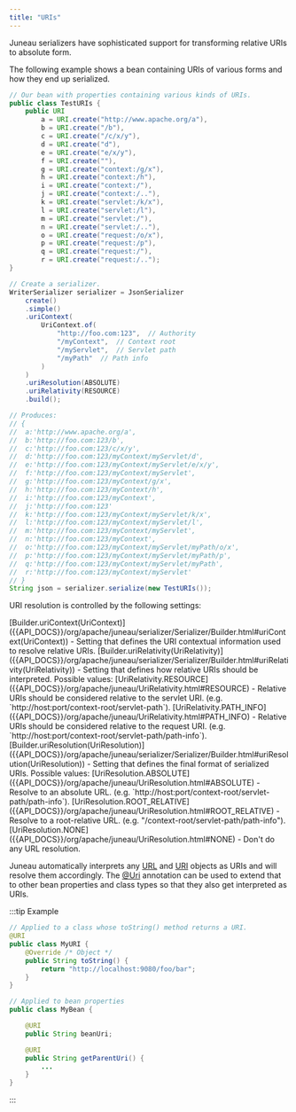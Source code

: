 ```yaml
---
title: "URIs"
---
```


Juneau serializers have sophisticated support for transforming relative URIs to absolute form.

The following example shows a bean containing URIs of various forms and how they end up serialized.

```java
// Our bean with properties containing various kinds of URIs.
public class TestURIs {
    public URI
        a = URI.create("http://www.apache.org/a"),
        b = URI.create("/b"),
        c = URI.create("/c/x/y"),
        d = URI.create("d"),
        e = URI.create("e/x/y"),
        f = URI.create(""),
        g = URI.create("context:/g/x"),
        h = URI.create("context:/h"),
        i = URI.create("context:/"),
        j = URI.create("context:/.."),
        k = URI.create("servlet:/k/x"),
        l = URI.create("servlet:/l"),
        m = URI.create("servlet:/"),
        n = URI.create("servlet:/.."),
        o = URI.create("request:/o/x"),
        p = URI.create("request:/p"),
        q = URI.create("request:/"),
        r = URI.create("request:/..");
}

// Create a serializer.
WriterSerializer serializer = JsonSerializer
    create()
    .simple()
    .uriContext(
        UriContext.of(
            "http://foo.com:123",  // Authority
            "/myContext",  // Context root
            "/myServlet",  // Servlet path
            "/myPath"  // Path info
        )
    )
    .uriResolution(ABSOLUTE)
    .uriRelativity(RESOURCE)
    .build();

// Produces:
// {
//	a:'http://www.apache.org/a',
//	b:'http://foo.com:123/b',
//	c:'http://foo.com:123/c/x/y',
//	d:'http://foo.com:123/myContext/myServlet/d',
//	e:'http://foo.com:123/myContext/myServlet/e/x/y',
//	f:'http://foo.com:123/myContext/myServlet',
//	g:'http://foo.com:123/myContext/g/x',
//	h:'http://foo.com:123/myContext/h',
//	i:'http://foo.com:123/myContext',
//	j:'http://foo.com:123'
//	k:'http://foo.com:123/myContext/myServlet/k/x',
//	l:'http://foo.com:123/myContext/myServlet/l',
//	m:'http://foo.com:123/myContext/myServlet',
//	n:'http://foo.com:123/myContext',
//	o:'http://foo.com:123/myContext/myServlet/myPath/o/x',
//	p:'http://foo.com:123/myContext/myServlet/myPath/p',
//	q:'http://foo.com:123/myContext/myServlet/myPath',
//	r:'http://foo.com:123/myContext/myServlet'
// }
String json = serializer.serialize(new TestURIs());
```

URI resolution is controlled by the following settings:

<tree>
<node-0><java-method>[Builder.uriContext(UriContext)]({{API_DOCS}}/org/apache/juneau/serializer/Serializer/Builder.html#uriContext(UriContext))</java-method> - Setting that defines the URI contextual information used to resolve relative URIs.</node-0>
<node-0><java-method>[Builder.uriRelativity(UriRelativity)]({{API_DOCS}}/org/apache/juneau/serializer/Serializer/Builder.html#uriRelativity(UriRelativity))</java-method> - Setting that defines how relative URIs should be interpreted.  Possible values:</node-0>
<node-1><java-field>[UriRelativity.RESOURCE]({{API_DOCS}}/org/apache/juneau/UriRelativity.html#RESOURCE)</java-field> - Relative URIs should be considered relative to the servlet URI.  (e.g. `http://host:port/context-root/servlet-path`).</node-1>
<node-1><java-field>[UriRelativity.PATH_INFO]({{API_DOCS}}/org/apache/juneau/UriRelativity.html#PATH_INFO)</java-field> - Relative URIs should be considered relative to the request URI.  (e.g. `http://host:port/context-root/servlet-path/path-info`).</node-1>
<node-0><java-method>[Builder.uriResolution(UriResolution)]({{API_DOCS}}/org/apache/juneau/serializer/Serializer/Builder.html#uriResolution(UriResolution))</java-method> - Setting that defines the final format of serialized URIs.  Possible values:</node-0>
<node-1><java-field>[UriResolution.ABSOLUTE]({{API_DOCS}}/org/apache/juneau/UriResolution.html#ABSOLUTE)</java-field> - Resolve to an absolute URL.  (e.g. `http://host:port/context-root/servlet-path/path-info`).</node-1>
<node-1><java-field>[UriResolution.ROOT_RELATIVE]({{API_DOCS}}/org/apache/juneau/UriResolution.html#ROOT_RELATIVE)</java-field> - Resolve to a root-relative URL.  (e.g. "/context-root/servlet-path/path-info").</node-1>
<node-1><java-field>[UriResolution.NONE]({{API_DOCS}}/org/apache/juneau/UriResolution.html#NONE)</java-field> - Don't do any URL resolution.</node-1>
</tree>

Juneau automatically interprets any [URL]({{API_DOCS}}/java/net/URL.html) and [URI]({{API_DOCS}}/java/net/URI.html) objects as URIs and will resolve them accordingly.
The [@Uri]({{API_DOCS}}/org/apache/juneau/annotation/Uri.html) annotation can be used to extend that to other bean properties and class types so that they also get interpreted as URIs.

:::tip Example
```java
// Applied to a class whose toString() method returns a URI.
@URI
public class MyURI {
    @Override /* Object */
    public String toString() {
        return "http://localhost:9080/foo/bar";
    }
}

// Applied to bean properties
public class MyBean {

    @URI
    public String beanUri;

    @URI
    public String getParentUri() {
        ...
    }
}
```
:::